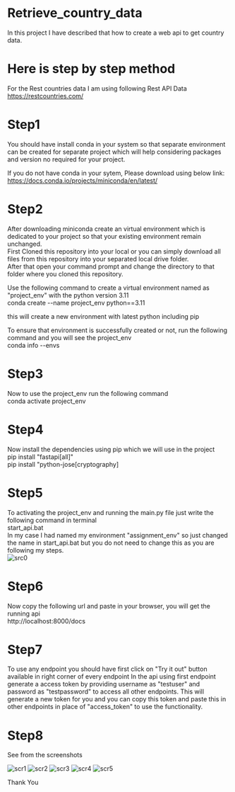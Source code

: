 
# Retrieve_country_data
In this project I have described that how to create a web api to get country data.

# Here is step by step method
For the Rest countries data I am using following Rest API Data  
https://restcountries.com/

# Step1
You should have install conda in your system so that separate environment can be created for separate project which will help considering packages and version no required for your project.

If you do not have conda in your sytem, Please download using below link:
https://docs.conda.io/projects/miniconda/en/latest/

# Step2
After downloading miniconda create an virtual environment which is dedicated to your project so that your existing environment remain unchanged.  
First Cloned this repository into your local or you can simply download all files from this repository into your separated local drive folder.  
After that open your command prompt and change the directory to that folder where you cloned this repository.  

Use the following command to create a virtual environment named as "project_env" with the python version 3.11  
conda create --name project_env python==3.11

this will create a new environment with latest python including pip

To ensure that environment is successfully created or not, run the following command and you will see the project_env  
conda info --envs

# Step3
Now to use the project_env run the following command  
conda activate project_env

# Step4
Now install the dependencies using pip which we will use in the project  
pip install "fastapi[all]"  
pip install "python-jose[cryptography]

# Step5
To activating the project_env and running the main.py file just write the following command in terminal  
start_api.bat  
In my case I had named my environment "assignment_env" so just changed the name in start_api.bat but you do not need to change this as you are following my steps.  
![src0](https://github.com/ragvendra3898/Retrieve_country_data/assets/62380006/fe242ffb-14c5-4f11-8c13-a4af5929e00f)


# Step6
Now copy the following url and paste in your browser, you will get the running api  
http://localhost:8000/docs

# Step7
To use any endpoint you should have first click on "Try it out" button available in right corner of every endpoint
In the api using first endpoint generate a access token by providing username as "testuser" and password as "testpassword" to access all other endpoints.
This will generate a new token for you and you can copy this token and paste this in other endpoints in place of "access_token" to use the functionality.

# Step8
See from the screenshots

![scr1](https://github.com/ragvendra3898/Retrieve_country_data/assets/62380006/fd7fc332-7d38-421e-bcc4-689a1b3ffd1a)
![scr2](https://github.com/ragvendra3898/Retrieve_country_data/assets/62380006/a5160be6-6c08-4bee-8997-ebf703b2a77b)
![scr3](https://github.com/ragvendra3898/Retrieve_country_data/assets/62380006/88678e5e-ce74-49fe-9cd6-e187916d762f)
![scr4](https://github.com/ragvendra3898/Retrieve_country_data/assets/62380006/be38abed-5cb2-48fc-81dc-272e819a8cf7)
![scr5](https://github.com/ragvendra3898/Retrieve_country_data/assets/62380006/30f7fbf2-1188-4fe8-9614-97164b642968)

Thank You
